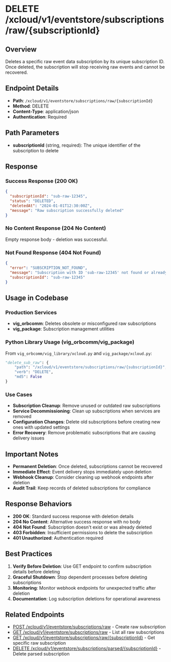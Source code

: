# DELETE /xcloud/v1/eventstore/subscriptions/raw/{subscriptionId}

## Overview
Deletes a specific raw event data subscription by its unique subscription ID. Once deleted, the subscription will stop receiving raw events and cannot be recovered.

## Endpoint Details
- **Path**: `/xcloud/v1/eventstore/subscriptions/raw/{subscriptionId}`
- **Method**: DELETE
- **Content-Type**: application/json
- **Authentication**: Required

## Path Parameters
- **subscriptionId** (string, required): The unique identifier of the subscription to delete

## Response
### Success Response (200 OK)
```json
{
  "subscriptionId": "sub-raw-12345",
  "status": "DELETED",
  "deletedAt": "2024-01-01T12:30:00Z",
  "message": "Raw subscription successfully deleted"
}
```

### No Content Response (204 No Content)
Empty response body - deletion was successful.

### Not Found Response (404 Not Found)
```json
{
  "error": "SUBSCRIPTION_NOT_FOUND",
  "message": "Subscription with ID 'sub-raw-12345' not found or already deleted",
  "subscriptionId": "sub-raw-12345"
}
```

## Usage in Codebase

### Production Services
- **vig_orbcomm**: Deletes obsolete or misconfigured raw subscriptions
- **vig_package**: Subscription management utilities

### Python Library Usage (vig_orbcomm/vig_package)
From `vig_orbcomm/vig_library/xcloud.py` and `vig_package/xcloud.py`:
```python
"delete_sub_raw": {
    "path": "/xcloud/v1/eventstore/subscriptions/raw/{subscriptionId}",
    "verb": "DELETE",
    "md5": False
}
```

### Use Cases
- **Subscription Cleanup**: Remove unused or outdated raw subscriptions
- **Service Decommissioning**: Clean up subscriptions when services are removed
- **Configuration Changes**: Delete old subscriptions before creating new ones with updated settings
- **Error Recovery**: Remove problematic subscriptions that are causing delivery issues

## Important Notes
- **Permanent Deletion**: Once deleted, subscriptions cannot be recovered
- **Immediate Effect**: Event delivery stops immediately upon deletion
- **Webhook Cleanup**: Consider cleaning up webhook endpoints after deletion
- **Audit Trail**: Keep records of deleted subscriptions for compliance

## Response Behaviors
- **200 OK**: Standard success response with deletion details
- **204 No Content**: Alternative success response with no body
- **404 Not Found**: Subscription doesn't exist or was already deleted
- **403 Forbidden**: Insufficient permissions to delete the subscription
- **401 Unauthorized**: Authentication required

## Best Practices
1. **Verify Before Deletion**: Use GET endpoint to confirm subscription details before deleting
2. **Graceful Shutdown**: Stop dependent processes before deleting subscriptions
3. **Monitoring**: Monitor webhook endpoints for unexpected traffic after deletion
4. **Documentation**: Log subscription deletions for operational awareness

## Related Endpoints
- [POST /xcloud/v1/eventstore/subscriptions/raw](v1-eventstore-subscriptions-raw-post.md) - Create raw subscription
- [GET /xcloud/v1/eventstore/subscriptions/raw](v1-eventstore-subscriptions-raw-get.md) - List all raw subscriptions
- [GET /xcloud/v1/eventstore/subscriptions/raw/{subscriptionId}](v1-eventstore-subscriptions-raw-id-get.md) - Get specific raw subscription
- [DELETE /xcloud/v1/eventstore/subscriptions/parsed/{subscriptionId}](v1-eventstore-subscriptions-parsed-id-delete.md) - Delete parsed subscription